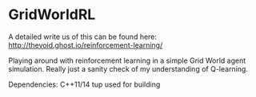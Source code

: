 # GridWorldRL

A detailed write us of this can be found here: http://thevoid.ghost.io/reinforcement-learning/

Playing around with reinforcement learning in a simple Grid World agent simulation.
Really just a sanity check of my understanding of Q-learning.

Dependencies:
C++11/14
tup used for building

